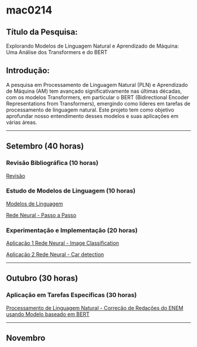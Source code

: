 # mac0214

## Título da Pesquisa: 
Explorando Modelos de Linguagem Natural e Aprendizado de Máquina: Uma Análise dos Transformers e do BERT

## Introdução:

A pesquisa em Processamento de Linguagem Natural (PLN) e Aprendizado de Máquina (AM) tem avançado significativamente nas últimas décadas, com os modelos Transformers, em particular o BERT (Bidirectional Encoder Representations from Transformers), emergindo como líderes em tarefas de processamento de linguagem natural. Este projeto tem como objetivo aprofundar nosso entendimento desses modelos e suas aplicações em várias áreas.

----------------------
## Setembro (40 horas)

### Revisão Bibliográfica (10 horas)

[Revisão](https://docs.google.com/document/d/1YQT2UGT1Rh_0xazVdTSC6RbJow_ilakeUs2Ce3NiCTg/edit?usp=sharing )

### Estudo de Modelos de Linguagem (10 horas)

[Modelos de Linguagem](https://docs.google.com/document/d/1zkSKRLUPfArxfvd7FXggiowI-9YtfQEN-GMfQ7aU3I8/edit?usp=sharing)

[Rede Neural - Passo a Passo]()

### Experimentação e Implementação (20 horas)
[Aplicação 1 Rede Neural - Image Classification](https://github.com/gabrielhpr/mac0214/blob/main/DeepNeuralNetworkApplicationImage.ipynb)

[Aplicação 2 Rede Neural - Car detection](https://github.com/gabrielhpr/mac0214/blob/main/Autonomous_driving_application_Car_detection.ipynb)

---------------------
## Outubro (30 horas)

### Aplicação em Tarefas Específicas (30 horas)
[Processamento de Linguagem Natural - Correção de Redações do ENEM usando Modelo baseado em BERT](https://github.com/gabrielhpr/mac0214/blob/main/enem_auto_correction.ipynb)

----------------------
## Novembro 
